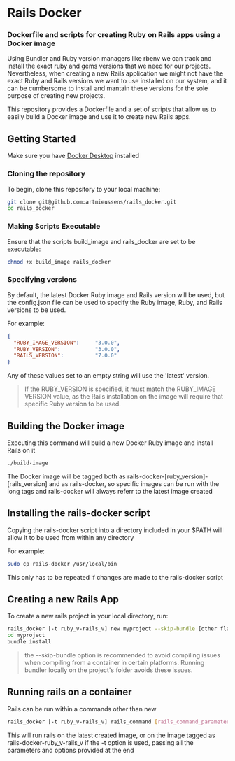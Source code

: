 # Rails Docker

### Dockerfile and scripts for creating Ruby on Rails apps using a Docker image

Using Bundler and Ruby version managers like rbenv we can track and install the exact ruby and gems versions that we need for our projects. Nevertheless, when creating a new Rails application we might not have the exact Ruby and Rails versions we want to use installed on our system, and it can be cumbersome to install and mantain these versions for the sole purpose of creating new projects.

This repository provides a Dockerfile and a set of scripts that allow us to easily build a Docker image and use it to create new Rails apps.

## Getting Started

Make sure you have [Docker Desktop](https://docs.docker.com/desktop/) installed

### Cloning the repository

To begin, clone this repository to your local machine:

```sh
git clone git@github.com:artmieussens/rails_docker.git
cd rails_docker
```

### Making Scripts Executable

Ensure that the scripts build_image and rails_docker are set to be executable:

```sh
chmod +x build_image rails_docker
```

### Specifying versions

By default, the latest Docker Ruby image and Rails version will be used, but the config.json file can be used to specify the Ruby image, Ruby, and Rails versions to be used.

For example:

```json
{
  "RUBY_IMAGE_VERSION":     "3.0.0",
  "RUBY_VERSION":           "3.0.0",
  "RAILS_VERSION":          "7.0.0"
}
```

Any of these values set to an empty string will use the 'latest' version.

> If the RUBY_VERSION is specified, it must match the RUBY_IMAGE VERSION value, as the Rails installation on the image will require that specific Ruby version to be used.

## Building the Docker image

Executing this command will build a new Docker Ruby image and install Rails on it 

```sh
./build-image
```

The Docker image will be tagged both as rails-docker-[ruby_version]-[rails_version] and as rails-docker, so specific images can be run with the long tags and rails-docker will always referr to the latest image created

## Installing the rails-docker script

Copying the rails-docker script into a directory included in your $PATH will allow it to be used from within any directory

For example:

```sh
sudo cp rails-docker /usr/local/bin
```

This only has to be repeated if changes are made to the rails-docker script

## Creating a new Rails App

To create a new rails project in your local directory, run:

```sh
rails_docker [-t ruby_v-rails_v] new myproject --skip-bundle [other flags and params]
cd myproject
bundle install
```

> the --skip-bundle option is recommended to avoid compiling issues when compiling from a container in certain platforms. Running bundler locally on the project's folder avoids these issues.

## Running rails on a container

Rails can be run within a commands other than new

```sh
rails_docker [-t ruby_v-rails_v] rails_command [rails_command_parameters]
```

This will run rails on the latest created image, or on the image tagged as rails-docker-ruby_v-rails_v if the -t option is used, passing all the parameters and options provided at the end
